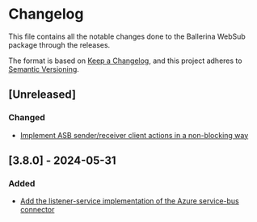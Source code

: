 # Changelog

This file contains all the notable changes done to the Ballerina WebSub package through the releases.

The format is based on [Keep a Changelog](https://keepachangelog.com/en/1.0.0/),
and this project adheres to [Semantic Versioning](https://semver.org/spec/v2.0.0.html).

## [Unreleased]

### Changed

- [Implement ASB sender/receiver client actions in a non-blocking way](https://github.com/ballerina-platform/ballerina-library/issues/4982)

## [3.8.0] - 2024-05-31

### Added

- [Add the listener-service implementation of the Azure service-bus connector](https://github.com/ballerina-platform/ballerina-library/issues/6495)
